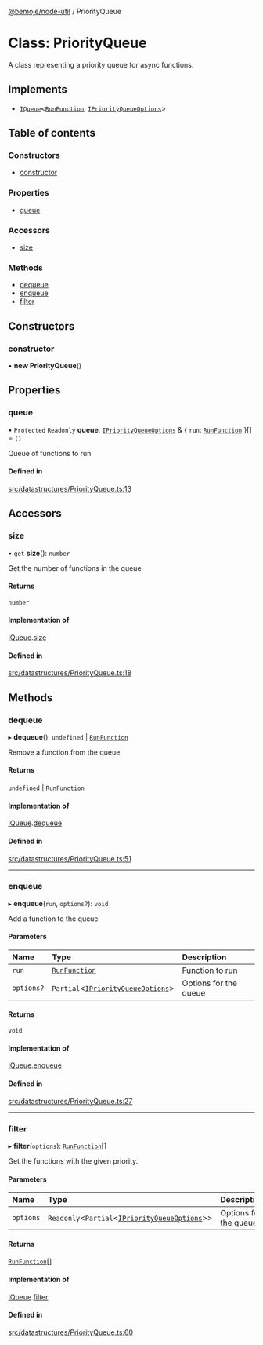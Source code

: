 [@bemoje/node-util](/docs/index.md) / PriorityQueue

# Class: PriorityQueue

A class representing a priority queue for async functions.

## Implements

- [`IQueue`](/docs/interfaces/IQueue.md)<[`RunFunction`](/docs/index.md#runfunction), [`IPriorityQueueOptions`](/docs/interfaces/IPriorityQueueOptions.md)\>

## Table of contents

### Constructors

- [constructor](/docs/classes/PriorityQueue.md#constructor)

### Properties

- [queue](/docs/classes/PriorityQueue.md#queue)

### Accessors

- [size](/docs/classes/PriorityQueue.md#size)

### Methods

- [dequeue](/docs/classes/PriorityQueue.md#dequeue)
- [enqueue](/docs/classes/PriorityQueue.md#enqueue)
- [filter](/docs/classes/PriorityQueue.md#filter)

## Constructors

### constructor

• **new PriorityQueue**()

## Properties

### queue

• `Protected` `Readonly` **queue**: [`IPriorityQueueOptions`](/docs/interfaces/IPriorityQueueOptions.md) & { `run`: [`RunFunction`](/docs/index.md#runfunction)  }[] = `[]`

Queue of functions to run

#### Defined in

[src/datastructures/PriorityQueue.ts:13](https://github.com/bemoje/bemoje-node-util/blob/957547c/src/datastructures/PriorityQueue.ts#L13)

## Accessors

### size

• `get` **size**(): `number`

Get the number of functions in the queue

#### Returns

`number`

#### Implementation of

[IQueue](/docs/interfaces/IQueue.md).[size](/docs/interfaces/IQueue.md#size)

#### Defined in

[src/datastructures/PriorityQueue.ts:18](https://github.com/bemoje/bemoje-node-util/blob/957547c/src/datastructures/PriorityQueue.ts#L18)

## Methods

### dequeue

▸ **dequeue**(): `undefined` \| [`RunFunction`](/docs/index.md#runfunction)

Remove a function from the queue

#### Returns

`undefined` \| [`RunFunction`](/docs/index.md#runfunction)

#### Implementation of

[IQueue](/docs/interfaces/IQueue.md).[dequeue](/docs/interfaces/IQueue.md#dequeue)

#### Defined in

[src/datastructures/PriorityQueue.ts:51](https://github.com/bemoje/bemoje-node-util/blob/957547c/src/datastructures/PriorityQueue.ts#L51)

___

### enqueue

▸ **enqueue**(`run`, `options?`): `void`

Add a function to the queue

#### Parameters

| Name | Type | Description |
| :------ | :------ | :------ |
| `run` | [`RunFunction`](/docs/index.md#runfunction) | Function to run |
| `options?` | `Partial`<[`IPriorityQueueOptions`](/docs/interfaces/IPriorityQueueOptions.md)\> | Options for the queue |

#### Returns

`void`

#### Implementation of

[IQueue](/docs/interfaces/IQueue.md).[enqueue](/docs/interfaces/IQueue.md#enqueue)

#### Defined in

[src/datastructures/PriorityQueue.ts:27](https://github.com/bemoje/bemoje-node-util/blob/957547c/src/datastructures/PriorityQueue.ts#L27)

___

### filter

▸ **filter**(`options`): [`RunFunction`](/docs/index.md#runfunction)[]

Get the functions with the given priority.

#### Parameters

| Name | Type | Description |
| :------ | :------ | :------ |
| `options` | `Readonly`<`Partial`<[`IPriorityQueueOptions`](/docs/interfaces/IPriorityQueueOptions.md)\>\> | Options for the queue |

#### Returns

[`RunFunction`](/docs/index.md#runfunction)[]

#### Implementation of

[IQueue](/docs/interfaces/IQueue.md).[filter](/docs/interfaces/IQueue.md#filter)

#### Defined in

[src/datastructures/PriorityQueue.ts:60](https://github.com/bemoje/bemoje-node-util/blob/957547c/src/datastructures/PriorityQueue.ts#L60)
